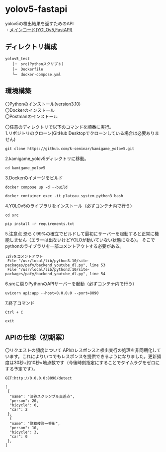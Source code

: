 # yolov5-fastapi
yolov5の検出結果を返すためのAPI  
・[メインコード(YOLOv5,FastAPI)](https://github.com/plateau-system/yolov5-fastapi/tree/main/src)
## ディレクトリ構成  
```
yolov5_test
　　│─　src(Pythonスクリプト)
　　│─　Dockerfile 
　　└─　docker-compose.yml 
```
  
## 環境構築
〇Pythonのインストール(version3.10)  
〇Dockerのインストール  
〇Postmanのインストール
  
〇任意のディレクトリで以下のコマンドを順番に実行。  
1.リポジトリのクローン(GitHub Desktopでクローンしている場合は必要ありません)
```
git clone https://github.com/k-seminar/kamigame_yolov5.git
```
2.kamigame_yolov5ディレクトリに移動。
```
cd kamigame_yolov5
```
3.Dockerのイメージをビルド
```
docker compose up -d --build
```
```
docker container exec -it plateau_system_python3 bash
```
4.YOLOv5のライブラリをインストール（必ずコンテナ内で行う）
```
cd src
```
```
pip install -r requirements.txt
```
5.注意点
恐らく99%の確立でビルドして最初にサーバーを起動すると正常に機能しません（エラーは出ないけどYOLOが動いていない状態になる）。
そこでpythonのライブラリを一部コメントアウトする必要がある。
```
↓2行をコメントアウト
 File "/usr/local/lib/python3.10/site-packages/pafy/backend_youtube_dl.py", line 53
 File "/usr/local/lib/python3.10/site-packages/pafy/backend_youtube_dl.py", line 54
```
6.srcに戻りPythonのAPIサーバーを起動（必ずコンテナ内で行う）
```
uvicorn api:app --host=0.0.0.0 --port=8090
```
7.終了コマンド
```
Ctrl + C
```
```
exit
```
  
## APIの仕様（初期案）
〇リクエストの頻度について
APIのレスポンスと検出実行の処理を非同期化しています。これによりいつでもレスポンスを提供できるようになりました。更新頻度は30秒+約10秒×地点数です（今後時刻指定にすることでタイムラグをゼロにする予定です）。
```
GET:http://0.0.0.0:8090/detect
```
```
[
 {
  "name": "渋谷スクランブル交差点",
  "person": 20,
  "bicycle": 0,
  "car": 2
 },
  {
  "name": "歌舞伎町一番街",
  "person": 10,
  "bicycle": 3,
  "car": 0
 },
]
```
